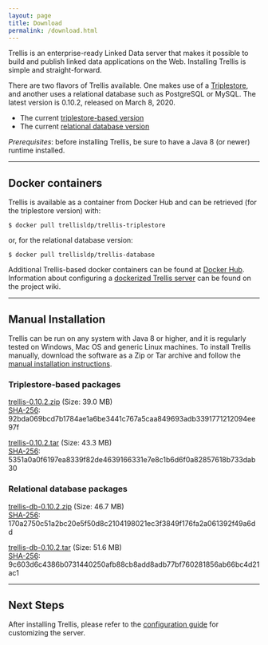 ```yaml
---
layout: page
title: Download
permalink: /download.html
---
```


Trellis is an enterprise-ready Linked Data server that makes it possible to build and publish linked data applications on the Web.
Installing Trellis is simple and straight-forward.

There are two flavors of Trellis available. One makes use of a [Triplestore](https://en.wikipedia.org/wiki/Triplestore), and another uses a relational database such as PostgreSQL or MySQL. The latest version is 0.10.2, released on March 8, 2020.

  * The current [triplestore-based version](https://github.com/trellis-ldp/trellis/releases/latest)
  * The current [relational database version](https://github.com/trellis-ldp/trellis-extensions/releases/latest)

_Prerequisites_: before installing Trellis, be sure to have a Java 8 (or newer) runtime installed.

---

## Docker containers

Trellis is available as a container from Docker Hub and can be retrieved (for the triplestore
version) with:

    $ docker pull trellisldp/trellis-triplestore

or, for the relational database version:

    $ docker pull trellisldp/trellis-database

Additional Trellis-based docker containers can be found at [Docker Hub](https://hub.docker.com/u/trellisldp).
Information about configuring a [dockerized Trellis
server](https://github.com/trellis-ldp/trellis/wiki/Dockerized-Trellis) can be found on the project wiki.

---

## Manual Installation

Trellis can be run on any system with Java 8 or higher, and it is regularly
tested on Windows, Mac OS and generic Linux machines. To install Trellis
manually, download the software as a Zip or Tar archive and follow the
[manual installation instructions](https://github.com/trellis-ldp/trellis/wiki/Manual-Installation).

### Triplestore-based packages

[trellis-0.10.2.zip](https://www.trellisldp.org/downloads/trellis/trellis-0.10.2.zip)
(Size: 39.0 MB)  
[SHA-256](https://www.trellisldp.org/downloads/trellis/trellis-0.10.2.zip.sha256): 92bda069bcd7b1784ae1a6be3441c767a5caa849693adb3391771212094ee97f

[trellis-0.10.2.tar](https://www.trellisldp.org/downloads/trellis/trellis-0.10.2.tar)
(Size: 43.3 MB)  
[SHA-256](https://www.trellisldp.org/downloads/trellis/trellis-0.10.2.tar.sha256): 5351a0a0f6197ea8339f82de4639166331e7e8c1b6d6f0a82857618b733dab30

### Relational database packages

[trellis-db-0.10.2.zip](https://www.trellisldp.org/downloads/trellis-db/trellis-db-0.10.2.zip)
(Size: 46.7 MB)  
[SHA-256](https://www.trellisldp.org/downloads/trellis-db/trellis-db-0.10.2.zip.sha256): 170a2750c51a2bc20e5f50d8c2104198021ec3f3849f176fa2a061392f49a6dd

[trellis-db-0.10.2.tar](https://www.trellisldp.org/downloads/trellis-db/trellis-db-0.10.2.tar)
(Size: 51.6 MB)  
[SHA-256](https://www.trellisldp.org/downloads/trellis-db/trellis-db-0.10.2.tar.sha256): 9c603d6c4386b0731440250afb88cb8add8adb77bf760281856ab66bc4d21ac1

---

## Next Steps

After installing Trellis, please refer to the [configuration guide](https://github.com/trellis-ldp/trellis/wiki/App-Configuration-Guide)
for customizing the server.

